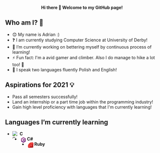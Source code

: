 <p align="center">
  <b>Hi there 👋 Welcome to my GitHub page!</b><br>
</p>

## Who am I? :running:
- :blush: My name is Adrian :)
- :question: I am currently studying Computer Science at University of Derby!
- 🔭 I’m currently working on bettering myself by continuous process of learning!
- ⚡ Fun fact: I'm a avid gamer and climber. Also I do manage to hike a lot too! :sunrise_over_mountains:
- :speech_balloon: I speak two languages fluently Polish and English!

## Aspirations for 2021 :bulb:
- Pass all semesters successfully! 
- Land an internship or a part time job within the programming industry!
- Gain high level proficiency with languages that I'm currently learning!

## Languages I’m currently learning
- <img align="left" alt="C Programming Icon" width="24px" height="24px" src="https://cdn.iconscout.com/icon/free/png-64/c-programming-569564.png"/> **C**<br>
- <img align="left" alt="C Sharp Programming Icon" width="24px" height="24px" src="/img/csharp.png"/> **C#**<br>
- <img align="left" alt="Ruby Programming Icon" width="24px" height="24px" src="/img/ruby.png"/> **Ruby**<br>
